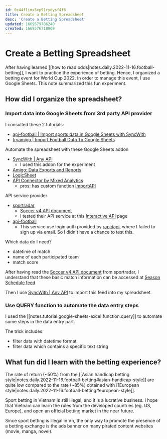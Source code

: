 ```yaml
---
id: 0c44flimx5xp91rydysf4f6
title: Create a Betting Spreadsheet
desc: 'Create a Betting Spreadsheet'
updated: 1669579786240
created: 1669576718969
---
```

# Create a Betting Spreadsheet

After having learned [[how to read odds|notes.daily.2022-11-16.football-betting]], I want to practice the experience of betting. Hence, I organized a betting event for World Cup 2022. In order to manage this event, I use Google Sheets. This note summarized this fun experiment.

## How did I organize the spreadsheet?

### Import data into Google Sheets from 3rd party API provider

I consulted these 2 tutorials:
- [api-football | Import sports data in Google Sheets with SyncWith](https://www.api-football.com/news/post/import-sports-data-in-google-sheets-with-syncwith)
- [tryamigo | Import Football Data To Google Sheets](https://blog.tryamigo.com/import-football-data-to-google-sheets/)

Automate the spreadsheet with these Google Sheets addon
- [SyncWith | Any API](https://workspace.google.com/marketplace/app/syncwith_any_api/449644239211)
    - I used this addon for the experiment
- [ Amigo: Data Exports and Reports](https://workspace.google.com/marketplace/app/amigo_data_exports_and_reports/274781802717)
- [LogicSheet](https://logicsheet.co/)
- [API Connector by Mixed Analytics](https://workspace.google.com/marketplace/app/api_connector/95804724197)
    - pros: has custom function [ImportAPI](https://mixedanalytics.com/knowledge-base/importapi-custom-sheets-function/)

API service provider
- [sportradar](https://developer.sportradar.com/)
    - [Soccer v4 API document](https://developer.sportradar.com/docs/read/football_soccer/Soccer_v4)
    - I tested their API service at this [Interactive API](https://developer.sportradar.com/io-docs) page
- [api-football](https://www.api-football.com/)
    - This service use login auth provided by [rapidapi](https://rapidapi.com/api-sports/api/api-football/pricing), where I failed to sign up via email. So I didn't have a chance to test this.

Which data do I need?
- datetime of match
- name of each participated team
- match score

After having read the [Soccer v4 API document](https://developer.sportradar.com/docs/read/football_soccer/Soccer_v4) from sportradar, I understand that these basic match information can be accessed at [Season Schedule feed](https://developer.sportradar.com/docs/read/football_soccer/Soccer_v4#season-schedule).

Then I use [SyncWith | Any API](https://workspace.google.com/marketplace/app/syncwith_any_api/449644239211) to import this feed into my spreadsheet.

### Use QUERY function to automate the data entry steps

I used the [[notes.tutorial.google-sheets-excel.function.query]] to automate some steps in the data entry part.

The trick includes:
- filter data with datetime format
- filter data which contains a specific text string

## What fun did I learn with the betting experience?

The rate of return (~50%) from the [[Asian handicap betting style|notes.daily.2022-11-16.football-betting#asian-handicap-style]] are quite low compared to the rate (~85%) obtained with [[European style|notes.daily.2022-11-16.football-betting#european-style]].

Sport betting in Vietnam is still illegal, and it is a lucrative business. I hope that Vietnam can learn the rules from the developed countries (eg. US, Europe), and open an official betting market in the near future.

Since sport betting is illegal in Vn, the only way to promote the presence of a betting exchange is the ads banner on many pirated content websites (movie, manga, novel).